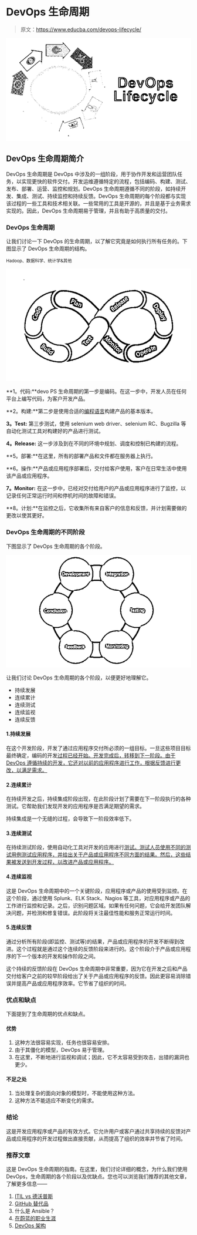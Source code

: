 # DevOps 生命周期

> 原文：<https://www.educba.com/devops-lifecycle/>

![DevOps Lifecycle](img/c1bd0181b5e1af34b1df821bd69c193c.png)



## DevOps 生命周期简介

DevOps 生命周期是 DevOps 中涉及的一组阶段，用于协作开发和运营团队任务，以实现更快的软件交付。开发运维遵循特定的流程，包括编码、构建、测试、发布、部署、运营、监控和规划。DevOps 生命周期遵循不同的阶段，如持续开发、集成、测试、持续监控和持续反馈。DevOps 生命周期的每个阶段都与实现该过程的一些工具和技术相关联。一些常用的工具是开源的，并且是基于业务需求实现的。因此，DevOps 生命周期易于管理，并且有助于高质量的交付。

### DevOps 生命周期

让我们讨论一下 DevOps 的生命周期，以了解它究竟是如何执行所有任务的。下图显示了 DevOps 生命周期的结构。

<small>Hadoop、数据科学、统计学&其他</small>

![DevOps Lifecycle 2](img/2533c351af57196f212455cc00a4cf65.png)



**1。代码:**devo PS 生命周期的第一步是编码。在这一步中，开发人员在任何平台上编写代码，为客户开发产品。

**2。构建:**第二步是使用合适的[编程语言](https://www.educba.com/what-is-a-programming-language/)构建产品的基本版本。

**3。Test:** 第三步测试，使用 selenium web driver、selenium RC、Bugzilla 等自动化测试工具对构建好的产品进行测试。

**4。Release:** 这一步涉及到在不同的环境中规划、调度和控制已构建的流程。

**5。部署:**在这里，所有的部署产品和文件都在服务器上执行。

**6。操作:**产品或应用程序部署后，交付给客户使用，客户在日常生活中使用该产品或应用程序。

**7。Monitor:** 在这一步中，已经对交付给用户的产品或应用程序进行了监控，以记录任何正常运行时间和停机时间的故障和错误。

**8。计划:**在监控之后，它收集所有来自客户的信息和反馈，并计划需要做的更改以使其更好。

### DevOps 生命周期的不同阶段

下图显示了 DevOps 生命周期的各个阶段。

![DevOps Lifecycle 01](img/b67bd388475bc75433de21b9b26fe96d.png)



让我们讨论 DevOps 生命周期的各个阶段，以便更好地理解它。

*   持续发展
*   连续累计
*   连续测试
*   连续监视
*   连续反馈

#### 1.持续发展

在这个开发阶段，开发了通过应用程序交付所必须的一组目标。一旦这些项目目标最终确定，编码的开发[过程已经开始。开发完成后，转移到下一阶段。由于 DevOps 遵循持续的开发，它还对以前的应用程序进行工作，根据反馈进行更改，以满足需求。](https://www.educba.com/careers-in-coding/)

#### 2.连续累计

在持续开发之后，持续集成阶段出现，在此阶段计划了需要在下一阶段执行的各种测试。它帮助我们发现开发的应用程序是否满足期望的需求。

持续集成是一个无缝的过程，会导致下一阶段效率低下。

#### 3.连续测试

在持续测试阶段，使用自动化工具对开发的应用进行[测试。测试人员使用不同的测试用例测试应用程序，并给出关于产品或应用程序不同方面的结果。然后，这些结果被发送到开发过程，以改进产品或应用程序。](https://www.educba.com/automation-testing-tools/)

#### 4.连续监视

这是 DevOps 生命周期中的一个关键阶段，应用程序或产品的使用受到监控。在这个阶段，通过使用 Splunk、ELK Stack、Nagios 等工具，对应用程序或产品的工作进行监控和记录。之后，识别问题区域。如果有任何问题，它会给开发团队解决问题，并检测和修复错误。此阶段将关注最佳性能和服务正常运行时间。

#### 5.连续反馈

通过分析所有阶段(即监控、测试等)的结果，产品或应用程序的开发不断得到改进。这个过程就是通过这个连续的反馈阶段来进行的。这个阶段介于产品或应用程序的下一个版本的开发和操作阶段之间。

这个持续的反馈阶段在 DevOps 生命周期中非常重要，因为它在开发之后和产品交付给客户之前的较早阶段给出了关于产品或应用程序的反馈。因此更容易消除错误并提高产品或应用程序效率。它节省了组织的时间。

### 优点和缺点

下面提到了生命周期的优点和缺点。

#### 优势

1.  这种方法很容易实现，任务也很容易安排。
2.  由于其僵化的模型，DevOps 易于管理。
3.  在这里，不断地进行监视和调试；因此，它不太容易受到攻击，出错的漏洞也更少。

#### 不足之处

1.  当处理复杂的面向对象的模型时，不能使用这种方法。
2.  这种方法不能适应不断变化的需求。

### 结论

这是开发应用程序或产品的有效方式。它允许用户或客户通过共享持续的反馈对产品或应用程序的开发过程做出直接贡献，从而提高了组织的效率并节省了时间。

### 推荐文章

这是 DevOps 生命周期的指南。在这里，我们讨论详细的概念，为什么我们使用 DevOps，生命周期的各个阶段以及优缺点。您也可以浏览我们推荐的其他文章，了解更多信息——

1.  [ITIL vs 德沃普斯](https://www.educba.com/itil-vs-devops/)
2.  [GitHub 替代品](https://www.educba.com/github-alternatives/)
3.  什么是 Ansible？
4.  [在蔚蓝的职业生涯](https://www.educba.com/career-in-azure/)
5.  [DevOps 架构](https://www.educba.com/devops-architecture/)





